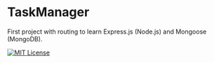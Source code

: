# TaskManager 

First project with routing to learn Express.js (Node.js) and Mongoose (MongoDB).

[![MIT License](https://img.shields.io/badge/License-MIT-green.svg)](https://choosealicense.com/licenses/mit/)
